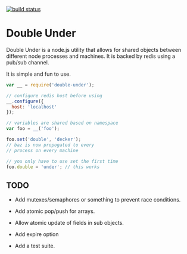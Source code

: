 [![build status](https://secure.travis-ci.org/regality/double-under.png)](http://travis-ci.org/regality/double-under)
# Double Under

Double Under is a node.js utility that allows for shared objects between
different node processes and machines. It is backed by redis using a
pub/sub channel.

It is simple and fun to use.

```javascript
var __ = require('double-under');

// configure redis host before using
__.configure({
  host: 'localhost'
});

// variables are shared based on namespace
var foo = __('foo');

foo.set('double', 'decker');
// baz is now propogated to every
// process on every machine

// you only have to use set the first time
foo.double = 'under'; // this works

```

## TODO

* Add mutexes/semaphores or something to prevent race conditions.

* Add atomic pop/push for arrays.

* Allow atomic update of fields in sub objects.

* Add expire option

* Add a test suite.
